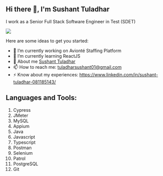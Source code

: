 ## Hi there 👋, I'm Sushant Tuladhar</h1></center>

I work as a Senior Full Stack Software Engineer in Test (SDET)

![](https://komarev.com/ghpvc/?username=sushant-tuladhar)

Here are some ideas to get you started:

- 🔭 I’m currently working on Avionté Staffing Platform
- 🌱 I’m currently learning ReactJS
- 💬 About me <a href="https://www.facebook.com/tuladhar.sushant">Sushant Tuladhar</a>
- 📫 How to reach me: tuladharsushant01@gmail.com
- ⚡ Know about my experiences: <a href="https://www.linkedin.com/in/sushant-tuladhar-081185143/">https://www.linkedin.com/in/sushant-tuladhar-081185143/</a>

<h2>Languages and Tools: </h2>
<ol>
  <li>Cypress</li>
  <li>JMeter</li>
  <li>MySQL</li>
  <li>Appium</li>
  <li>Java</li>
  <li>Javascript</li>
  <li>Typescript</li>
  <li>Postman</li>
  <li>Selenium</li>
  <li>Patrol</li>
  <li>PostgreSQL</li>
  <li>Git</li>
</ol>

